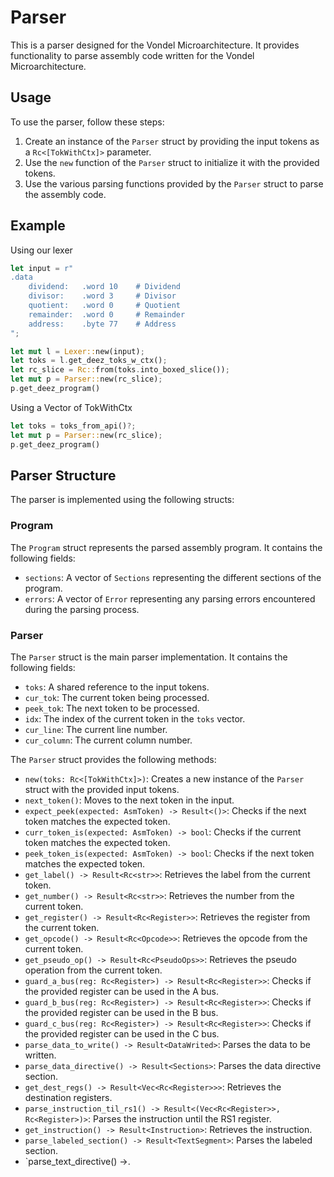# Parser

This is a parser designed for the Vondel Microarchitecture. It provides functionality to parse assembly code written for the Vondel Microarchitecture.

## Usage

To use the parser, follow these steps:

1. Create an instance of the `Parser` struct by providing the input tokens as a `Rc<[TokWithCtx]>` parameter.
2. Use the `new` function of the `Parser` struct to initialize it with the provided tokens.
3. Use the various parsing functions provided by the `Parser` struct to parse the assembly code.

## Example

Using our lexer

```rust
let input = r"
.data
    dividend:   .word 10    # Dividend
    divisor:    .word 3     # Divisor
    quotient:   .word 0     # Quotient
    remainder:  .word 0     # Remainder
    address:    .byte 77    # Address
";

let mut l = Lexer::new(input);
let toks = l.get_deez_toks_w_ctx();
let rc_slice = Rc::from(toks.into_boxed_slice());
let mut p = Parser::new(rc_slice);
p.get_deez_program()
```

Using a Vector of TokWithCtx

```rust
let toks = toks_from_api()?;
let mut p = Parser::new(rc_slice);
p.get_deez_program()
```

## Parser Structure

The parser is implemented using the following structs:

### Program

The `Program` struct represents the parsed assembly program. It contains the following fields:

- `sections`: A vector of `Sections` representing the different sections of the program.
- `errors`: A vector of `Error` representing any parsing errors encountered during the parsing process.

### Parser

The `Parser` struct is the main parser implementation. It contains the following fields:

- `toks`: A shared reference to the input tokens.
- `cur_tok`: The current token being processed.
- `peek_tok`: The next token to be processed.
- `idx`: The index of the current token in the `toks` vector.
- `cur_line`: The current line number.
- `cur_column`: The current column number.

The `Parser` struct provides the following methods:

- `new(toks: Rc<[TokWithCtx]>)`: Creates a new instance of the `Parser` struct with the provided input tokens.
- `next_token()`: Moves to the next token in the input.
- `expect_peek(expected: AsmToken) -> Result<()>`: Checks if the next token matches the expected token.
- `curr_token_is(expected: AsmToken) -> bool`: Checks if the current token matches the expected token.
- `peek_token_is(expected: AsmToken) -> bool`: Checks if the next token matches the expected token.
- `get_label() -> Result<Rc<str>>`: Retrieves the label from the current token.
- `get_number() -> Result<Rc<str>>`: Retrieves the number from the current token.
- `get_register() -> Result<Rc<Register>>`: Retrieves the register from the current token.
- `get_opcode() -> Result<Rc<Opcode>>`: Retrieves the opcode from the current token.
- `get_pseudo_op() -> Result<Rc<PseudoOps>>`: Retrieves the pseudo operation from the current token.
- `guard_a_bus(reg: Rc<Register>) -> Result<Rc<Register>>`: Checks if the provided register can be used in the A bus.
- `guard_b_bus(reg: Rc<Register>) -> Result<Rc<Register>>`: Checks if the provided register can be used in the B bus.
- `guard_c_bus(reg: Rc<Register>) -> Result<Rc<Register>>`: Checks if the provided register can be used in the C bus.
- `parse_data_to_write() -> Result<DataWrited>`: Parses the data to be written.
- `parse_data_directive() -> Result<Sections>`: Parses the data directive section.
- `get_dest_regs() -> Result<Vec<Rc<Register>>>`: Retrieves the destination registers.
- `parse_instruction_til_rs1() -> Result<(Vec<Rc<Register>>, Rc<Register>)>`: Parses the instruction until the RS1 register.
- `get_instruction() -> Result<Instruction>`: Retrieves the instruction.
- `parse_labeled_section() -> Result<TextSegment>`: Parses the labeled section.
- `parse_text_directive() ->.
